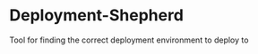 Deployment-Shepherd
===================

Tool for finding the correct deployment environment to deploy to
